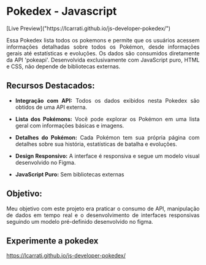 # Pokedex - Javascript

<div align="justify">
[Live Preview]("https://lcarrati.github.io/js-developer-pokedex/")


Essa Pokedex lista todos os pokemons e permite que os usuários acessem informações detalhadas sobre todos os Pokémon, desde informações gerais até estatísticas e evoluções.
Os dados são consumidos diretamente da API 'pokeapi'.
Desenvolvida exclusivamente com JavaScript puro, HTML e CSS, não depende de bibliotecas externas.

## Recursos Destacados:
- **Integração com API:** Todos os dados exibidos nesta Pokedex são obtidos de uma API externa.

- **Lista dos Pokémons:** Você pode explorar os Pokémon em uma lista geral com informações básicas e imagens.

- **Detalhes do Pokémon:** Cada Pokémon tem sua própria página com detalhes sobre sua história, estatísticas de batalha e evoluções.

- **Design Responsivo:** A interface é responsiva e segue um modelo visual desenvolvido no Figma.

- **JavaScript Puro:** Sem bibliotecas externas


## Objetivo:
Meu objetivo com este projeto era praticar o consumo de API, manipulação de dados em tempo real e o desenvolvimento de interfaces responsivas seguindo um modelo pré-definido desenvolvido no figma.

## Experimente a pokedex
https://lcarrati.github.io/js-developer-pokedex/
</div>
